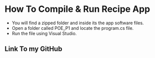 # How To Compile & Run Recipe App
- You will find a zipped folder and inside its the app software files.
- Open a folder called POE_P1 and locate the program.cs file.
- Run the file using Visual Studio.

## Link To my GitHub
